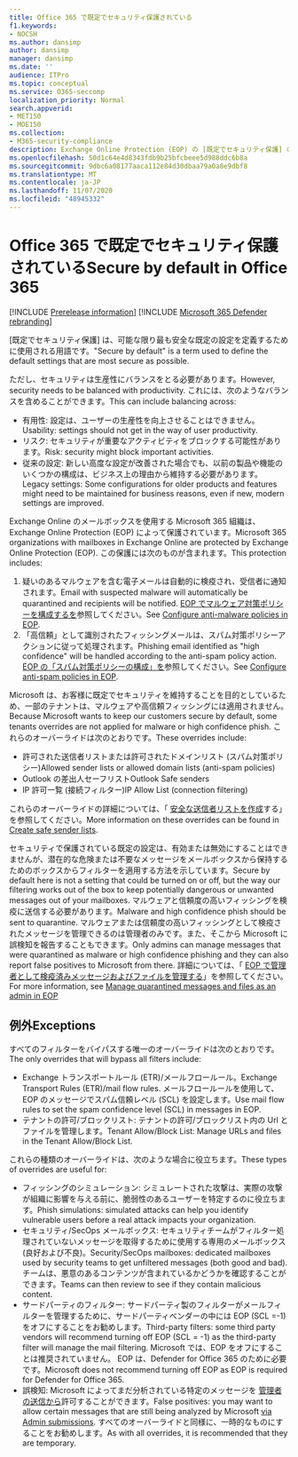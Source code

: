 ```yaml
---
title: Office 365 で既定でセキュリティ保護されている
f1.keywords:
- NOCSH
ms.author: dansimp
author: dansimp
manager: dansimp
ms.date: ''
audience: ITPro
ms.topic: conceptual
ms.service: O365-seccomp
localization_priority: Normal
search.appverid:
- MET150
- MOE150
ms.collection:
- M365-security-compliance
description: Exchange Online Protection (EOP) の [既定でセキュリティ保護] の設定についての詳細情報
ms.openlocfilehash: 50d1c64e4d8343fdb9b25bfcbeee5d988ddc6b8a
ms.sourcegitcommit: 9dbc6a08177aaca112e84d30dbaa79a0a8e9dbf8
ms.translationtype: MT
ms.contentlocale: ja-JP
ms.lasthandoff: 11/07/2020
ms.locfileid: "48945332"
---
```

# <a name="secure-by-default-in-office-365"></a><span data-ttu-id="41134-103">Office 365 で既定でセキュリティ保護されている</span><span class="sxs-lookup"><span data-stu-id="41134-103">Secure by default in Office 365</span></span>

[!INCLUDE [Prerelease information](../includes/prerelease.md)]
[!INCLUDE [Microsoft 365 Defender rebranding](../includes/microsoft-defender-for-office.md)]

<span data-ttu-id="41134-104">[既定でセキュリティ保護] は、可能な限り最も安全な既定の設定を定義するために使用される用語です。</span><span class="sxs-lookup"><span data-stu-id="41134-104">"Secure by default" is a term used to define the default settings that are most secure as possible.</span></span>

<span data-ttu-id="41134-105">ただし、セキュリティは生産性にバランスをとる必要があります。</span><span class="sxs-lookup"><span data-stu-id="41134-105">However, security needs to be balanced with productivity.</span></span> <span data-ttu-id="41134-106">これには、次のようなバランスを含めることができます。</span><span class="sxs-lookup"><span data-stu-id="41134-106">This can include balancing across:</span></span>

- <span data-ttu-id="41134-107">有用性: 設定は、ユーザーの生産性を向上させることはできません。</span><span class="sxs-lookup"><span data-stu-id="41134-107">Usability: settings should not get in the way of user productivity.</span></span>
- <span data-ttu-id="41134-108">リスク: セキュリティが重要なアクティビティをブロックする可能性があります。</span><span class="sxs-lookup"><span data-stu-id="41134-108">Risk: security might block important activities.</span></span>
- <span data-ttu-id="41134-109">従来の設定: 新しい高度な設定が改善された場合でも、以前の製品や機能のいくつかの構成は、ビジネス上の理由から維持する必要があります。</span><span class="sxs-lookup"><span data-stu-id="41134-109">Legacy settings: Some configurations for older products and features might need to be maintained for business reasons, even if new, modern settings are improved.</span></span>

<span data-ttu-id="41134-110">Exchange Online のメールボックスを使用する Microsoft 365 組織は、Exchange Online Protection (EOP) によって保護されています。</span><span class="sxs-lookup"><span data-stu-id="41134-110">Microsoft 365 organizations with mailboxes in Exchange Online are protected by Exchange Online Protection (EOP).</span></span> <span data-ttu-id="41134-111">この保護には次のものが含まれます。</span><span class="sxs-lookup"><span data-stu-id="41134-111">This protection includes:</span></span>

1. <span data-ttu-id="41134-112">疑いのあるマルウェアを含む電子メールは自動的に検疫され、受信者に通知されます。</span><span class="sxs-lookup"><span data-stu-id="41134-112">Email with suspected malware will automatically be quarantined and recipients will be notified.</span></span> <span data-ttu-id="41134-113">[EOP でマルウェア対策ポリシーを構成するを](configure-anti-malware-policies.md)参照してください。</span><span class="sxs-lookup"><span data-stu-id="41134-113">See [Configure anti-malware policies in EOP](configure-anti-malware-policies.md).</span></span>
1. <span data-ttu-id="41134-114">「高信頼」として識別されたフィッシングメールは、スパム対策ポリシーアクションに従って処理されます。</span><span class="sxs-lookup"><span data-stu-id="41134-114">Phishing email identified as "high confidence" will be handled according to the anti-spam policy action.</span></span> <span data-ttu-id="41134-115">[EOP の「スパム対策ポリシーの構成」を](configure-your-spam-filter-policies.md)参照してください。</span><span class="sxs-lookup"><span data-stu-id="41134-115">See [Configure anti-spam policies in EOP](configure-your-spam-filter-policies.md).</span></span>

<span data-ttu-id="41134-116">Microsoft は、お客様に既定でセキュリティを維持することを目的としているため、一部のテナントは、マルウェアや高信頼フィッシングには適用されません。</span><span class="sxs-lookup"><span data-stu-id="41134-116">Because Microsoft wants to keep our customers secure by default, some tenants overrides are not applied for malware or high confidence phish.</span></span> <span data-ttu-id="41134-117">これらのオーバーライドは次のとおりです。</span><span class="sxs-lookup"><span data-stu-id="41134-117">These overrides include:</span></span>

- <span data-ttu-id="41134-118">許可された送信者リストまたは許可されたドメインリスト (スパム対策ポリシー)</span><span class="sxs-lookup"><span data-stu-id="41134-118">Allowed sender lists or allowed domain lists (anti-spam policies)</span></span>
- <span data-ttu-id="41134-119">Outlook の差出人セーフリスト</span><span class="sxs-lookup"><span data-stu-id="41134-119">Outlook Safe senders</span></span>
- <span data-ttu-id="41134-120">IP 許可一覧 (接続フィルター)</span><span class="sxs-lookup"><span data-stu-id="41134-120">IP Allow List (connection filtering)</span></span>

<span data-ttu-id="41134-121">これらのオーバーライドの詳細については、「 [安全な送信者リストを作成](https://docs.microsoft.com/microsoft-365/security/office-365-security/create-safe-sender-lists-in-office-365)する」を参照してください。</span><span class="sxs-lookup"><span data-stu-id="41134-121">More information on these overrides can be found in [Create safe sender lists](https://docs.microsoft.com/microsoft-365/security/office-365-security/create-safe-sender-lists-in-office-365).</span></span>

<span data-ttu-id="41134-122">セキュリティで保護されている既定の設定は、有効または無効にすることはできませんが、潜在的な危険または不要なメッセージをメールボックスから保持するためのボックスからフィルターを適用する方法を示しています。</span><span class="sxs-lookup"><span data-stu-id="41134-122">Secure by default here is not a setting that could be turned on or off, but the way our filtering works out of the box to keep potentially dangerous or unwanted messages out of your mailboxes.</span></span> <span data-ttu-id="41134-123">マルウェアと信頼度の高いフィッシングを検疫に送信する必要があります。</span><span class="sxs-lookup"><span data-stu-id="41134-123">Malware and high confidence phish should be sent to quarantine.</span></span> <span data-ttu-id="41134-124">マルウェアまたは信頼度の高いフィッシングとして検疫されたメッセージを管理できるのは管理者のみです。また、そこから Microsoft に誤検知を報告することもできます。</span><span class="sxs-lookup"><span data-stu-id="41134-124">Only admins can manage messages that were quarantined as malware or high confidence phishing and they can also report false positives to Microsoft from there.</span></span> <span data-ttu-id="41134-125">詳細については、「 [EOP で管理者として検疫済みメッセージおよびファイルを管理する](manage-quarantined-messages-and-files.md)」を参照してください。</span><span class="sxs-lookup"><span data-stu-id="41134-125">For more information, see [Manage quarantined messages and files as an admin in EOP](manage-quarantined-messages-and-files.md)</span></span>

## <a name="exceptions"></a><span data-ttu-id="41134-126">例外</span><span class="sxs-lookup"><span data-stu-id="41134-126">Exceptions</span></span>

<span data-ttu-id="41134-127">すべてのフィルターをバイパスする唯一のオーバーライドは次のとおりです。</span><span class="sxs-lookup"><span data-stu-id="41134-127">The only overrides that will bypass all filters include:</span></span>

- <span data-ttu-id="41134-128">Exchange トランスポートルール (ETR)/メールフロールール。</span><span class="sxs-lookup"><span data-stu-id="41134-128">Exchange Transport Rules (ETR)/mail flow rules.</span></span> <span data-ttu-id="41134-129">メールフロールールを使用して、EOP のメッセージでスパム信頼レベル (SCL) を設定します。</span><span class="sxs-lookup"><span data-stu-id="41134-129">Use mail flow rules to set the spam confidence level (SCL) in messages in EOP.</span></span>
- <span data-ttu-id="41134-130">テナントの許可/ブロックリスト: テナントの許可/ブロックリスト内の Url とファイルを管理します。</span><span class="sxs-lookup"><span data-stu-id="41134-130">Tenant Allow/Block List: Manage URLs and files in the Tenant Allow/Block List.</span></span>

<span data-ttu-id="41134-131">これらの種類のオーバーライドは、次のような場合に役立ちます。</span><span class="sxs-lookup"><span data-stu-id="41134-131">These types of overrides are useful for:</span></span>

- <span data-ttu-id="41134-132">フィッシングのシミュレーション: シミュレートされた攻撃は、実際の攻撃が組織に影響を与える前に、脆弱性のあるユーザーを特定するのに役立ちます。</span><span class="sxs-lookup"><span data-stu-id="41134-132">Phish simulations: simulated attacks can help you identify vulnerable users before a real attack impacts your organization.</span></span>
- <span data-ttu-id="41134-133">セキュリティ/SecOps メールボックス: セキュリティチームがフィルター処理されていないメッセージを取得するために使用する専用のメールボックス (良好および不良)。</span><span class="sxs-lookup"><span data-stu-id="41134-133">Security/SecOps mailboxes: dedicated mailboxes used by security teams to get unfiltered messages (both good and bad).</span></span> <span data-ttu-id="41134-134">チームは、悪意のあるコンテンツが含まれているかどうかを確認することができます。</span><span class="sxs-lookup"><span data-stu-id="41134-134">Teams can then review to see if they contain malicious content.</span></span>
- <span data-ttu-id="41134-135">サードパーティのフィルター: サードパーティ製のフィルターがメールフィルターを管理するために、サードパーティベンダーの中には EOP (SCL =-1) をオフにすることをお勧めします。</span><span class="sxs-lookup"><span data-stu-id="41134-135">Third-party filters: some third party vendors will recommend turning off EOP (SCL = -1) as the third-party filter will manage the mail filtering.</span></span> <span data-ttu-id="41134-136">Microsoft では、EOP をオフにすることは推奨されていません。 EOP は、Defender for Office 365 のために必要です。</span><span class="sxs-lookup"><span data-stu-id="41134-136">Microsoft does not recommend turning off EOP as EOP is required for Defender for Office 365.</span></span>
- <span data-ttu-id="41134-137">誤検知: Microsoft によってまだ分析されている特定のメッセージを [管理者の送信から](admin-submission.md)許可することができます。</span><span class="sxs-lookup"><span data-stu-id="41134-137">False positives: you may want to allow certain messages that are still being analyzed by Microsoft [via Admin submissions](admin-submission.md).</span></span> <span data-ttu-id="41134-138">すべてのオーバーライドと同様に、一時的なものにすることをお勧めします。</span><span class="sxs-lookup"><span data-stu-id="41134-138">As with all overrides, it is recommended that they are temporary.</span></span>
